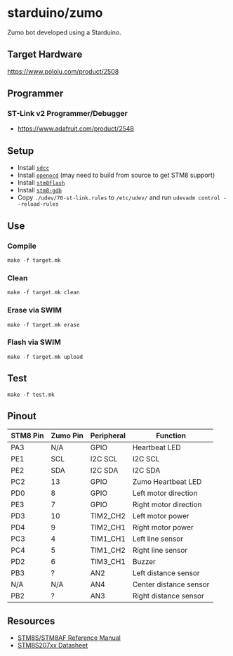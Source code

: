 # starduino/zumo
Zumo bot developed using a Starduino.

## Target Hardware
https://www.pololu.com/product/2508

## Programmer
### ST-Link v2 Programmer/Debugger
- https://www.adafruit.com/product/2548

## Setup
- Install [`sdcc`](http://sdcc.sourceforge.net/)
- Install [`openocd`](https://github.com/ntfreak/openocd) (may need to build from source to get STM8 support)
- Install [`stm8flash`](https://github.com/ryanplusplus/stm8flash)
- Install [`stm8-gdb`](https://stm8-binutils-gdb.sourceforge.io/)
- Copy `./udev/70-st-link.rules` to `/etc/udev/` and run `udevadm control --reload-rules`

## Use
### Compile
```shell
make -f target.mk
```

### Clean
```shell
make -f target.mk clean
```

### Erase via SWIM
```shell
make -f target.mk erase
```

### Flash via SWIM
```shell
make -f target.mk upload
```

## Test
```shell
make -f test.mk
```

## Pinout
| STM8 Pin | Zumo Pin | Peripheral | Function               |
|----------|----------|------------|------------------------|
| PA3      | N/A      | GPIO       | Heartbeat LED          |
| PE1      | SCL      | I2C SCL    | I2C SCL                |
| PE2      | SDA      | I2C SDA    | I2C SDA                |
| PC2      | 13       | GPIO       | Zumo Heartbeat LED     |
| PD0      | 8        | GPIO       | Left motor direction   |
| PE3      | 7        | GPIO       | Right motor direction  |
| PD3      | 10       | TIM2_CH2   | Left motor power       |
| PD4      | 9        | TIM2_CH1   | Right motor power      |
| PC3      | 4        | TIM1_CH1   | Left line sensor       |
| PC4      | 5        | TIM1_CH2   | Right line sensor      |
| PD2      | 6        | TIM3_CH1   | Buzzer                 |
| PB3      | ?        | AN2        | Left distance sensor   |
| N/A      | N/A      | AN4        | Center distance sensor |
| PB2      | ?        | AN3        | Right distance sensor  |

## Resources
- [STM8S/STM8AF Reference Manual](https://www.st.com/resource/en/reference_manual/cd00190271.pdf)
- [STM8S207xx Datasheet](https://www.st.com/resource/en/datasheet/stm8s207rb.pdf)
